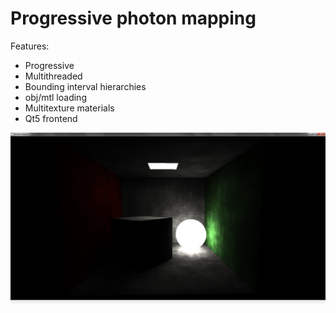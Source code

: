 # Progressive photon mapping #

Features:

* Progressive
* Multithreaded
* Bounding interval hierarchies
* obj/mtl loading
* Multitexture materials
* Qt5 frontend

![alt tag](render.png)

